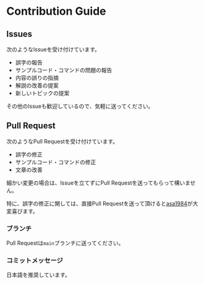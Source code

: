 # Contribution Guide

## Issues

次のようなIssueを受け付けています。

- 誤字の報告
- サンプルコード・コマンドの問題の報告
- 内容の誤りの指摘
- 解説の改善の提案
- 新しいトピックの提案

その他のIssueも歓迎しているので、気軽に送ってください。

## Pull Request

次のようなPull Requestを受け付けています。

- 誤字の修正
- サンプルコード・コマンドの修正
- 文章の改善

細かい変更の場合は、Issueを立てずにPull Requestを送ってもらって構いません。

特に、誤字の修正に関しては、直接Pull Requestを送って頂けると[asa1984](https://github.com/asa1984)が大変喜びます。

### ブランチ

Pull Requestは`main`ブランチに送ってください。

### コミットメッセージ

日本語を推奨しています。
